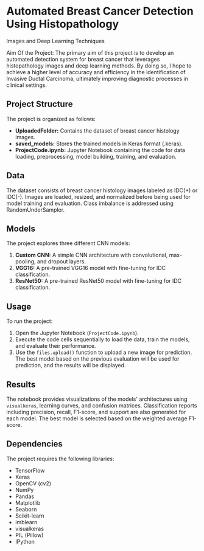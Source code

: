 # Automated Breast Cancer Detection Using Histopathology
Images and Deep Learning Techniques

Aim Of the Project: The primary aim of this project is to develop an automated detection system for
breast cancer that leverages histopathology images and deep learning methods. By doing so, I hope
to achieve a higher level of accuracy and efficiency in the identification of Invasive Ductal Carcinoma,
ultimately improving diagnostic processes in clinical settings.
## Project Structure

The project is organized as follows:

- **UploadedFolder:** Contains the dataset of breast cancer histology images.
- **saved_models:** Stores the trained models in Keras format (.keras).
- **ProjectCode.ipynb:** Jupyter Notebook containing the code for data loading, preprocessing, model building, training, and evaluation.


## Data

The dataset consists of breast cancer histology images labeled as IDC(+) or IDC(-). Images are loaded, resized, and normalized before being used for model training and evaluation. Class imbalance is addressed using RandomUnderSampler.


## Models

The project explores three different CNN models:

1. **Custom CNN:** A simple CNN architecture with convolutional, max-pooling, and dropout layers.
2. **VGG16:** A pre-trained VGG16 model with fine-tuning for IDC classification.
3. **ResNet50:** A pre-trained ResNet50 model with fine-tuning for IDC classification.


## Usage

To run the project:

1. Open the Jupyter Notebook (`ProjectCode.ipynb`).
2. Execute the code cells sequentially to load the data, train the models, and evaluate their performance.
3. Use the `files.upload()` function to upload a new image for prediction. The best model based on the previous evaluation will be used for prediction, and the results will be displayed.


## Results

The notebook provides visualizations of the models' architectures using `visualkeras`, learning curves, and confusion matrices. Classification reports including precision, recall, F1-score, and support are also generated for each model. The best model is selected based on the weighted average F1-score.


## Dependencies

The project requires the following libraries:

- TensorFlow
- Keras
- OpenCV (cv2)
- NumPy
- Pandas
- Matplotlib
- Seaborn
- Scikit-learn
- imblearn
- visualkeras
- PIL (Pillow)
- IPython


